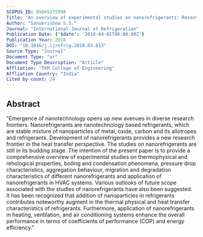 ```yaml
---
SCOPUS_ID: 85045275998
Title: "An overview of experimental studies on nanorefrigerants: Recent research, development and applications"
Author: "Sanukrishna S.S."
Journal: "International Journal of Refrigeration"
Publication Date: {'$date': '2018-04-01T00:00:00Z'}
Publication Year: 2018
DOI: "10.1016/j.ijrefrig.2018.03.013"
Source Type: "Journal"
Document Type: "ar"
Document Type Description: "Article"
Affliation: "TKM College of Engineering"
Affliation Country: "India"
Cited by count: 24
---
```


## Abstract
"Emergence of nanotechnology opens up new avenues in diverse research frontiers. Nanorefrigerants are nanotechnology based refrigerants, which are stable mixture of nanoparticles of metal, oxide, carbon and its allotropes and refrigerants. Development of nanorefrigerants provides a new research frontier in the heat transfer perspective. The studies on nanorefrigerants are still in its budding stage. The intention of the present paper is to provide a comprehensive overview of experimental studies on thermophysical and rehological properties, boiling and condensation phenomena, pressure drop characteristics, aggregation behaviour, migration and degradation characteristics of different nanorefrigerants and application of nanorefrigerants in HVAC systems. Various outlooks of future scope associated with the studies of nanorefrigerants have also been suggested. It has been recognized that addition of nanoparticles in refrigerants contributes noteworthy augment in the thermal physical and heat transfer characteristics of refrigerants. Furthermore, application of nanorefrigerants in heating, ventilation, and air conditioning systems enhance the overall performance in terms of coefficients of performance (COP) and energy efficiency."
